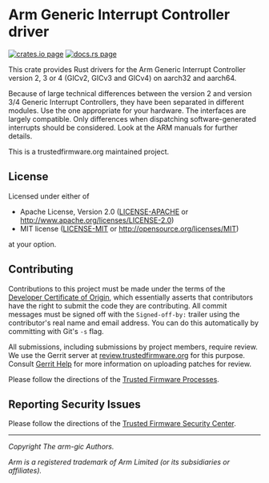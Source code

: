 # Arm Generic Interrupt Controller driver

[![crates.io page](https://img.shields.io/crates/v/arm-gic.svg)](https://crates.io/crates/arm-gic)
[![docs.rs page](https://docs.rs/arm-gic/badge.svg)](https://docs.rs/arm-gic)

This crate provides Rust drivers for the Arm Generic Interrupt Controller version 2, 3 or 4 (GICv2,
GICv3 and GICv4) on aarch32 and aarch64.

Because of large technical differences between the version 2 and version 3/4 Generic Interrupt
Controllers, they have been separated in different modules. Use the one appropriate for your
hardware. The interfaces are largely compatible. Only differences when dispatching
software-generated interrupts should be considered. Look at the ARM manuals for further details.

This is a trustedfirmware.org maintained project.

## License

Licensed under either of

- Apache License, Version 2.0
  ([LICENSE-APACHE](LICENSE-APACHE) or http://www.apache.org/licenses/LICENSE-2.0)
- MIT license
  ([LICENSE-MIT](LICENSE-MIT) or http://opensource.org/licenses/MIT)

at your option.

## Contributing

Contributions to this project must be made under the terms of the
[Developer Certificate of Origin](https://developercertificate.org/), which essentially asserts that
contributors have the right to submit the code they are contributing. All commit messages must be
signed off with the `Signed-off-by:` trailer using the contributor's real name and email
address. You can do this automatically by committing with Git's `-s` flag.

All submissions, including submissions by project members, require review. We
use the Gerrit server at
[review.trustedfirmware.org](https://review.trustedfirmware.org/q/project:arm-firmware-crates/arm-gic)
for this purpose. Consult
[Gerrit Help](https://review.trustedfirmware.org/Documentation/user-upload.html)
for more information on uploading patches for review.

Please follow the directions of the [Trusted Firmware Processes](https://trusted-firmware-docs.readthedocs.io/en/latest/generic_processes/index.html).

## Reporting Security Issues

Please follow the directions of the [Trusted Firmware Security Center](https://trusted-firmware-docs.readthedocs.io/en/latest/security_center/index.html).

--------------

*Copyright The arm-gic Authors.*

*Arm is a registered trademark of Arm Limited (or its subsidiaries or affiliates).*
